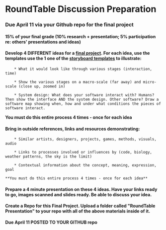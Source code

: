 # RoundTable Discussion Preparation 

### Due April 11 via your Github repo for the final project

#### 15% of your final grade (10% research + presentation; 5% participation re: others' presentations and ideas)
 

#### Develop 4 DIFFERENT ideas for a [final project](Final_Project.md). For each idea, use the templates use the 1 one of the [storyboard templates](https://github.com/IDMNYU/DM-UY-1133-A-CreativeCoding-Bennett/tree/master/storyboardTemplates) to illustrate: 
	
		* What it would look like through various stages (interaction, time)

		* Show the various stages on a macro-scale (far away) and micro-scale (close up, zoomed in)

		* System design: What does your software interact with? Humans? Then show the interface AND the system design. Other software? Draw a software map showing when, how and under what conditions the pieces of software interact.


**You must do this entire process 4 times - once for each idea**

#### Bring in outside references, links and resources demonstrating: 

		* Similar artists, designers, projects, games, methods, visuals, audio

		* Links to processes involved or influences by (code, biology, weather patterns, the sky is the limit)

		* Contextual information about the concept, meaning, expression, goal

	**You must do this entire process 4 times - once for each idea**

#### Prepare a 4 minute presentation on these 4 ideas. Have your links ready to go, images scanned and slides ready. Be able to discuss your idea.

#### Create a Repo for this Final Project. Upload a folder called "RoundTable Presentation" to your repo with all of the above materials inside of it.


**Due April 11 POSTED TO YOUR GITHUB repo**
